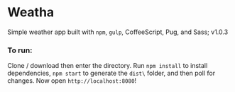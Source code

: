 # Weatha
Simple weather app built with `npm`, `gulp`, CoffeeScript, Pug, and Sass; v1.0.3

### To run:
Clone / download then enter the directory. Run `npm install` to install dependencies, `npm start` to generate the `dist\` folder, and then poll for changes. Now open `http://localhost:8080`!
